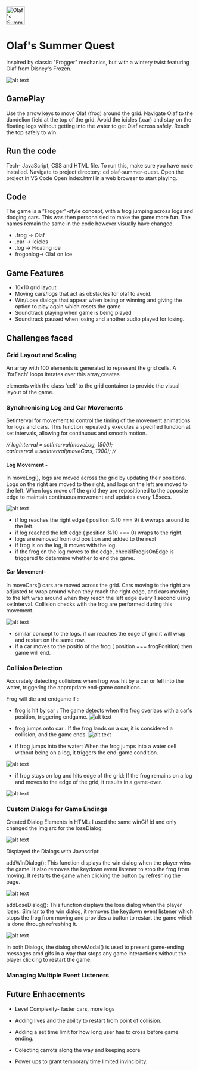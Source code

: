 
<img src="./assets/olaf.gif" alt="Olaf's Summer Quest" width="50"/>


# Olaf's Summer Quest

Inspired by classic "Frogger" mechanics, but with a wintery twist featuring Olaf from Disney's Frozen.


![alt text](./assets/project-screenshot.png)



## GamePlay
Use the arrow keys to move Olaf (frog) around the grid.
Navigate Olaf to the dandelion field at the top of the grid.
Avoid the icicles (.car) and stay on the floating logs without getting into the water to get Olaf across safely.
Reach the top safely to win.

 ## Run the code
Tech- JavaScript, CSS and HTML file.
To run this, make sure you have node installed.
Navigate to project directory: cd olaf-summer-quest.
Open the project in VS Code
Open index.html in a web browser to start playing.


## Code

The game is a "Frogger"-style concept, with a frog jumping across logs and dodging cars.  This was then personalsied to make the game more fun. The names remain the same in the code however visually have changed.

- .frog -> Olaf
- .car -> Icicles
- .log -> Floating ice
- frogonlog-> Olaf on Ice

## Game Features
 - 10x10 grid layout
 - Moving cars/logs that act as obstacles for olaf to avoid.
 - Win/Lose dialogs that appear when losing or winning and giving the option to play again which resets the game
 - Soundtrack playing when game is being played
 - Soundtrack paused when losing and another audio played for losing.



## Challenges faced 

### Grid Layout and Scaling

An array with 100 elements is generated to represent the grid cells. A 'forEach' loops iterates over this array,creates <div> elements with the class 'cell' to the grid container to  provide the visual layout of the game. 



### Synchronising Log and Car Movements


SetInterval for movement to control the timing of the movement animations for logs and cars. This function repeatedly executes a specified function at set intervals, allowing for continuous and smooth motion.

*// logInterval = setInterval(moveLog, 1500);    
carInterval = setInterval(moveCars, 1000); //*



#### Log Movement - 
In moveLog(), logs are moved across the grid by updating their positions. Logs on the right are moved to the right, and logs on the left are moved to the left. When logs move off the grid they are repositioned to the opposite edge to maintain continuous movement and updates every 1.5secs.

![alt text](./assets/movelog()screenshot.png)

- if log reaches the  right edge ( position %10 === 9) it wwraps around to the left. 
- if log reached the left edge ( position %10 === 0) wraps to the right.
- logs are removed from old position and added to the next
- if frog is on the log, it moves with the log. 
- if the frog on the log moves to the edge, checkifFrogisOnEdge is triggered to determine whether to end the game.



#### Car Movement- 
In moveCars() cars are  moved across the grid. Cars moving to the right are adjusted to wrap around when they reach the right edge, and cars moving to the left wrap around when they reach the left edge every 1 second using setInterval. Collision checks with the frog are performed during this movement.



![alt text](./assets/movecars()screenshot.png)


- similar concept to the logs. if car reaches the edge of grid it will wrap and restart on the same row.
- if a car moves to the positio of the frog ( position === frogPosition) then game will end.

### Collision Detection

Accurately detecting collisions when frog was hit by a car or fell into the water, triggering the appropriate end-game conditions.


Frog will die and endgame if : 
- frog is hit by car :
The game detects when the frog overlaps with a car's position, triggering endgame.
![alt text](./assets/CDmovecars.png)

- frog jumps onto car : If the frog lands on a car, it is considered a collision, and the game ends.
![alt text](./assets/CDfrogjumpsoncar.png)

- if frog jumps into the water: When the frog jumps into a water cell without being on a log, it triggers the end-game condition.

![alt text](./assets/frogisonwater.png)


- if frog stays on log and hits edge of the grid: If the frog remains on a log and moves to the edge of the grid, it results in a game-over.

![alt text](./assets/frogisonedge.png)





### Custom Dialogs for Game Endings

Created Dialog Elements in HTML:
 I used the same winGif id and only changed the img src for the loseDialog.

![alt text](./assets/Dialoghtml.png)

Displayed the Dialogs with Javascript: 

addWinDialog(): This function displays the win dialog when the player wins the game. It also removes the keydown event listener to stop the frog from moving. It restarts the game when clicking the button by refreshing the page.

![alt text](./assets/winDialog.png)



addLoseDialog(): This function displays the lose dialog when the player loses. Similar to the win dialog, it removes the keydown event listener which stops the frog from moving and provides a button to restart the game which is done through refreshing it.

![alt text](./assets/loseDialog.png)



In both Dialogs, the dialog.showModal() is used to present game-ending messages amd gifs in a way that stops any game interactions without the player clicking to restart the game.

### Managing Multiple Event Listeners






## Future Enhacements
- Level Complexity- faster cars, more logs

- Adding lives and the ability to restart from point of collision. 

- Adding a set time limit for how long user has to cross before game ending.

- Colecting carrots along the way and keeping score

- Power ups to grant temporary time limited invincibilty. 





